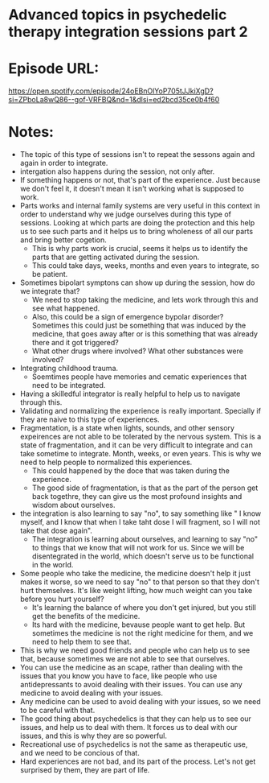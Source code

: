# Advanced topics in psychedelic therapy integration sessions part 2

# Episode URL:
https://open.spotify.com/episode/24oEBnOlYoP705tJJkiXgD?si=ZPboLa8wQ86--gof-VRFBQ&nd=1&dlsi=ed2bcd35ce0b4f60

# Notes:
- The topic of this type of sessions isn't to repeat the sessons again and again in order to integrate.
- intergation also happens during the session, not only after.
- If something happens or not, that's part of the experience. Just because we don't feel it, it doesn't mean it 
    isn't working what is supposed to work.
- Parts works and internal family systems are very useful in this context in order to understand why we judge ourselves
during this type of sessions. Looking at which parts are doing the protection and this help us to see such parts and 
it helps us to bring wholeness of all our parts and bring better cogetion.
    - This is why parts work is crucial, seems it helps us to identify the parts that are getting activated during the
    session.
    - This could take days, weeks, months and even years to integrate, so be patient.
- Sometimes bipolart symptons can show up during the session, how do we integrate that?
    - We need to stop taking the medicine, and lets work through this and see what happened.
    - Also, this could be a sign of emergence bypolar disorder? Sometimes this could just be something that was
    induced by the medicine, that goes away after or is this something that was already there and it got triggered?
    - What other drugs where involved? What other substances were involved?
- Integrating childhood trauma.
    - Soemtimes people have memories and cematic experiences that need to be integrated.
- Having a skilledful integrator is really helpful to help us to navigate through this.
- Validating and normalizing the experience is really important. Specially if they are naive to this type of
    experiences.
- Fragmentation, is a state when lights, sounds, and other sensory expeirences are not able to be tolerated by the
    nervous system. This is a state of fragmentation, and it can be very difficult to integrate and can take sometime 
    to integrate. Month, weeks, or even years. This is why we need to help people to normalized this experiences.
    - This could happened by the doce that was taken during the experience.
    - The good side of fragmentation, is that as the part of the person get back togethre, they can give us the most
    profound insights and wisdom about ourselves.
- the integration is also learning to say "no", to say something like " I know myself, and I know that when I take taht
dose I will fragment, so I will not take that dose again".
    - The integration is learning about ourselves, and learning to say "no" to things that we know that will not
    work for us. Since we will be disentegrated in the world, which doesn't serve us to be functional in the world.
- Some people who take the medicine, the medicine doesn't help it just makes it worse, so we need to say "no" to that
person so that they don't hurt themselves. It's like weight lifting, how much weight can you take before you hurt yourself?
    - It's learning the balance of where you don't get injured, but you still get the benefits of the medicine.
    - Its hard with the medicine, bevause people want to get help. But sometimes the medicine is not the right
    medicine for them, and we need to help them to see that.
- This is why we need good friends and people who can help us to see that, because sometimes we are not able to see
    that ourselves.
- You can use the medicine as an scape, rather than dealing with the issues that you know you have to face,
like people who use antidepressants to avoid dealing with their issues. You can use any medicine to avoid dealing
    with your issues.
- Any medicine can be used to avoid dealing with your issues, so we need to be careful with that.
- The good thing about psychedelics is that they can help us to see our issues, and help us to deal with them. 
It forces us to deal with our issues, and this is why they are so powerful.
- Recreational use of psychedelics is not the same as therapeutic use, and we need to be concious of that.
- Hard experiences are not bad, and its part of the process. Let's not get surprised by them, they are part of life.
